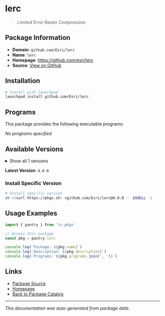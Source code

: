 # lerc

> Limited Error Raster Compression

## Package Information

- **Domain**: `github.com/Esri/lerc`
- **Name**: `lerc`
- **Homepage**: https://github.com/esri/lerc
- **Source**: [View on GitHub](https://github.com/pkgxdev/pantry/tree/main/projects/github.com/Esri/lerc/package.yml)

## Installation

```bash
# Install with launchpad
launchpad install github.com/Esri/lerc
```

## Programs

This package provides the following executable programs:

*No programs specified*

## Available Versions

<details>
<summary>Show all 1 versions</summary>

- `4.0.0`

</details>

**Latest Version**: `4.0.0`

### Install Specific Version

```bash
# Install specific version
sh <(curl https://pkgx.sh) +github.com/Esri/lerc@4.0.0 -- $SHELL -i
```

## Usage Examples

```typescript
import { pantry } from 'ts-pkgx'

// Access this package
const pkg = pantry.lerc

console.log(`Package: ${pkg.name}`)
console.log(`Description: ${pkg.description}`)
console.log(`Programs: ${pkg.programs.join(', ')}`)
```

## Links

- [Package Source](https://github.com/pkgxdev/pantry/tree/main/projects/github.com/Esri/lerc/package.yml)
- [Homepage](https://github.com/esri/lerc)
- [Back to Package Catalog](../../../package-catalog.md)

---

*This documentation was auto-generated from package data.*
